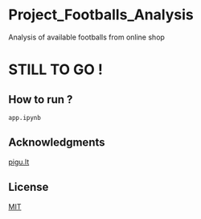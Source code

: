 # Project_Footballs_Analysis
Analysis of available footballs from online shop 

# STILL TO GO !

## How to run ?
`app.ipynb`

## Acknowledgments
[pigu.lt](https://pigu.lt/lt/sportas-laisvalaikis-turizmas/sprto-prekes/futbolas/futbolo-kamuoliai)

## License
[MIT](https://choosealicense.com/licenses/mit/)
